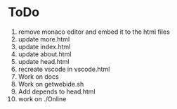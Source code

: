 # ToDo

1. remove monaco editor and embed it to the html files
2. update more.html
3. update index.html
4. update about.html
5. update head.html
6. recreate vscode in vscode.html
7. Work on docs
8. Work on getwebide.sh
9. Add depends to head.html
10. work on ./Online
